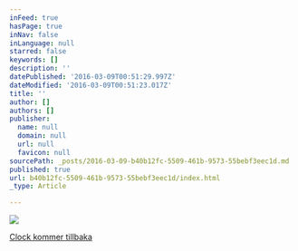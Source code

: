```yaml
---
inFeed: true
hasPage: true
inNav: false
inLanguage: null
starred: false
keywords: []
description: ''
datePublished: '2016-03-09T00:51:29.997Z'
dateModified: '2016-03-09T00:51:23.017Z'
title: ''
author: []
authors: []
publisher:
  name: null
  domain: null
  url: null
  favicon: null
sourcePath: _posts/2016-03-09-b40b12fc-5509-461b-9573-55bebf3eec1d.md
published: true
url: b40b12fc-5509-461b-9573-55bebf3eec1d/index.html
_type: Article

---
```

![](https://the-grid-user-content.s3-us-west-2.amazonaws.com/fc0bb640-5a6a-476e-b013-d8ab1422fd4e.jpg)

[Clock kommer tillbaka][0]

[0]: http://www.di.se/artiklar/2016/3/7/clock-kommer-tillbaka/